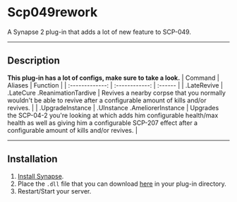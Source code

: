 # Scp049rework
A Synapse 2 plug-in that adds a lot of new feature to SCP-049.

***

## Description
**This plug-in has a lot of configs, make sure to take a look.**
| Command | Aliases | Function |
| :-------------: | :------------: | :------ |
| .LateRevive | .LateCure .ReanimationTardive | Revives a nearby corpse that you normally wouldn't be able to revive after a configurable amount of kills and/or revives. |
| .UpgradeInstance | .UInstance .AmeliorerInstance | Upgrades the SCP-04-2 you're looking at which adds him configurable health/max health as well as giving him a configurable SCP-207 effect after a configurable amount of kills and/or revives. |



***

## Installation
1. [Install Synapse](https://docs.synapsesl.xyz/setup/setup).
2. Place the `.dll` file that you can download [here]() in your plug-in directory.
3. Restart/Start your server.
